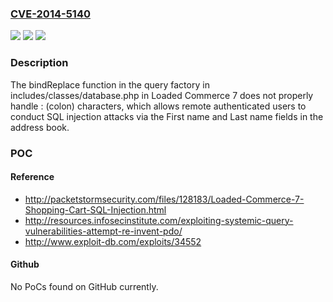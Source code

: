 ### [CVE-2014-5140](https://cve.mitre.org/cgi-bin/cvename.cgi?name=CVE-2014-5140)
![](https://img.shields.io/static/v1?label=Product&message=n%2Fa&color=blue)
![](https://img.shields.io/static/v1?label=Version&message=n%2Fa&color=blue)
![](https://img.shields.io/static/v1?label=Vulnerability&message=n%2Fa&color=brighgreen)

### Description

The bindReplace function in the query factory in includes/classes/database.php in Loaded Commerce 7 does not properly handle : (colon) characters, which allows remote authenticated users to conduct SQL injection attacks via the First name and Last name fields in the address book.

### POC

#### Reference
- http://packetstormsecurity.com/files/128183/Loaded-Commerce-7-Shopping-Cart-SQL-Injection.html
- http://resources.infosecinstitute.com/exploiting-systemic-query-vulnerabilities-attempt-re-invent-pdo/
- http://www.exploit-db.com/exploits/34552

#### Github
No PoCs found on GitHub currently.

